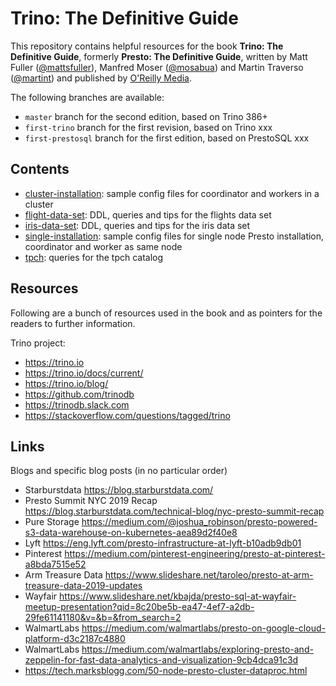 # Trino: The Definitive Guide

This repository contains helpful resources for the book __Trino: The Definitive
Guide__, formerly __Presto: The Definitive
Guide__, written by Matt Fuller ([@mattsfuller](https://github.com/mattsfuller)),
Manfred Moser ([@mosabua](https://github.com/mosabua)) and Martin Traverso
([@martint](https://github.com/martint)) and published by
[O'Reilly Media](http://shop.oreilly.com/product/0636920206880.do).

The following branches are available:

* `master` branch for the second edition, based on Trino 386+
* `first-trino` branch for the first revision, based on Trino xxx
* `first-prestosql` branch for the first edition, based on PrestoSQL xxx

## Contents

* [cluster-installation](./cluster-installation): sample config files for
  coordinator and workers in a cluster
* [flight-data-set](./flight-data-set): DDL, queries and tips for the flights
  data set
* [iris-data-set](./iris-data-set): DDL, queries and tips for the iris
  data set
* [single-installation](./single-installation): sample config files for single
  node Presto installation, coordinator and worker as same node
* [tpch](./tpch): queries for the tpch catalog

## Resources

Following are a bunch of resources used in the book and as pointers for the
readers to further information.

Trino project:

* https://trino.io
* https://trino.io/docs/current/
* https://trino.io/blog/
* https://github.com/trinodb
* https://trinodb.slack.com
* https://stackoverflow.com/questions/tagged/trino

## Links

Blogs and specific blog posts (in no particular order)

* Starburstdata https://blog.starburstdata.com/
* Presto Summit NYC 2019 Recap https://blog.starburstdata.com/technical-blog/nyc-presto-summit-recap
* Pure Storage https://medium.com/@joshua_robinson/presto-powered-s3-data-warehouse-on-kubernetes-aea89d2f40e8
* Lyft https://eng.lyft.com/presto-infrastructure-at-lyft-b10adb9db01
* Pinterest https://medium.com/pinterest-engineering/presto-at-pinterest-a8bda7515e52
* Arm Treasure Data https://www.slideshare.net/taroleo/presto-at-arm-treasure-data-2019-updates
* Wayfair https://www.slideshare.net/kbajda/presto-sql-at-wayfair-meetup-presentation?qid=8c20be5b-ea47-4ef7-a2db-29fe61141180&v=&b=&from_search=2
* WalmartLabs https://medium.com/walmartlabs/presto-on-google-cloud-platform-d3c2187c4880
* WalmartLabs https://medium.com/walmartlabs/exploring-presto-and-zeppelin-for-fast-data-analytics-and-visualization-9cb4dca91c3d
* https://tech.marksblogg.com/50-node-presto-cluster-dataproc.html
